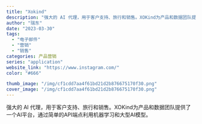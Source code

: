 ```yaml
---
title: "Xokind"
description: "强大的 AI 代理，用于客户支持、旅行和销售。XOKind为产品和数据团队提供了一个AI平台，通过简单的API端点利用机"
author: "瑞东"
date: "2023-03-30"
tags:
  - "电子邮件"
  - "营销"
  - "销售"
categories: 产品营销
series: "application"
website_link: "https://www.instagram.com/"
color: "#666"

thumb_image: "/img/cf1cdd7aa4f61bd21d2b876675170f30.png"
cover_image: "/img/cf1cdd7aa4f61bd21d2b876675170f30.png"
---
```


强大的 AI 代理，用于客户支持、旅行和销售。XOKind为产品和数据团队提供了一个AI平台，通过简单的API端点利用机器学习和大型AI模型。 